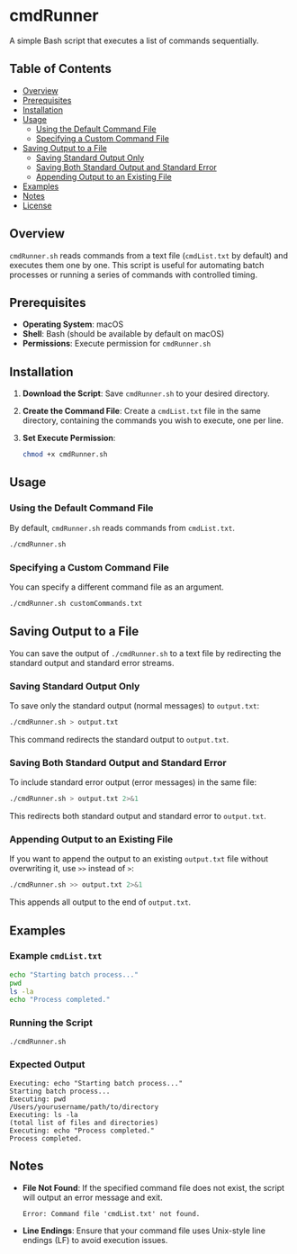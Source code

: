 # cmdRunner

A simple Bash script that executes a list of commands sequentially.

## Table of Contents

- [Overview](#overview)
- [Prerequisites](#prerequisites)
- [Installation](#installation)
- [Usage](#usage)
  - [Using the Default Command File](#using-the-default-command-file)
  - [Specifying a Custom Command File](#specifying-a-custom-command-file)
- [Saving Output to a File](#saving-output-to-a-file)
  - [Saving Standard Output Only](#saving-standard-output-only)
  - [Saving Both Standard Output and Standard Error](#saving-both-standard-output-and-standard-error)
  - [Appending Output to an Existing File](#appending-output-to-an-existing-file)
- [Examples](#examples)
- [Notes](#notes)
- [License](#license)

## Overview

`cmdRunner.sh` reads commands from a text file (`cmdList.txt` by default) and executes them one by one.
This script is useful for automating batch processes or running a series of commands with controlled timing.

## Prerequisites

- **Operating System**: macOS
- **Shell**: Bash (should be available by default on macOS)
- **Permissions**: Execute permission for `cmdRunner.sh`

## Installation

1. **Download the Script**: Save `cmdRunner.sh` to your desired directory.

2. **Create the Command File**: Create a `cmdList.txt` file in the same directory, containing the commands you wish to execute, one per line.

3. **Set Execute Permission**:

   ```bash
   chmod +x cmdRunner.sh
   ```

## Usage

### Using the Default Command File

By default, `cmdRunner.sh` reads commands from `cmdList.txt`.

```bash
./cmdRunner.sh
```

### Specifying a Custom Command File

You can specify a different command file as an argument.

```bash
./cmdRunner.sh customCommands.txt
```

## Saving Output to a File

You can save the output of `./cmdRunner.sh` to a text file by redirecting the standard output and standard error streams.

### Saving Standard Output Only

To save only the standard output (normal messages) to `output.txt`:

```bash
./cmdRunner.sh > output.txt
```

This command redirects the standard output to `output.txt`.

### Saving Both Standard Output and Standard Error

To include standard error output (error messages) in the same file:

```bash
./cmdRunner.sh > output.txt 2>&1
```

This redirects both standard output and standard error to `output.txt`.

### Appending Output to an Existing File

If you want to append the output to an existing `output.txt` file without overwriting it, use `>>` instead of `>`:

```bash
./cmdRunner.sh >> output.txt 2>&1
```

This appends all output to the end of `output.txt`.

## Examples

### Example `cmdList.txt`

```bash
echo "Starting batch process..."
pwd
ls -la
echo "Process completed."
```

### Running the Script

```bash
./cmdRunner.sh
```

### Expected Output

```
Executing: echo "Starting batch process..."
Starting batch process...
Executing: pwd
/Users/yourusername/path/to/directory
Executing: ls -la
(total list of files and directories)
Executing: echo "Process completed."
Process completed.
```

## Notes

- **File Not Found**: If the specified command file does not exist, the script will output an error message and exit.

  ```
  Error: Command file 'cmdList.txt' not found.
  ```

- **Line Endings**: Ensure that your command file uses Unix-style line endings (LF) to avoid execution issues.
